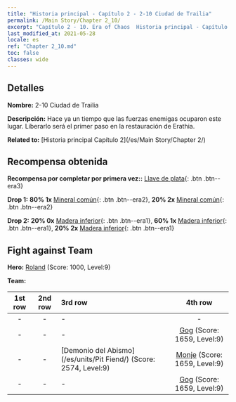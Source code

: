 ```yaml
---
title: "Historia principal - Capítulo 2 - 2-10 Ciudad de Trailia"
permalink: /Main Story/Chapter 2_10/
excerpt: "Capítulo 2 - 10. Era of Chaos  Historia principal - Capítulo 2_10. 2-10 Ciudad de Trailia"
last_modified_at: 2021-05-28
locale: es
ref: "Chapter 2_10.md"
toc: false
classes: wide
---
```


## Detalles

 **Nombre:** 2-10 Ciudad de Trailia

 **Descripción:** Hace ya un tiempo que las fuerzas enemigas ocuparon este lugar. Liberarlo será el primer paso en la restauración de Erathia.

 **Related to:** [Historia principal Capítulo 2](/es/Main Story/Chapter 2/)

## Recompensa obtenida

 **Recompensa por completar por primera vez::** [Llave de plata](/ItemsES/con_693/){: .btn .btn--era3}

 **Drop 1:** **80% 1x** [Mineral común](/ItemsES/mat_6/){: .btn .btn--era2}, **20% 2x** [Mineral común](/ItemsES/mat_6/){: .btn .btn--era2}

 **Drop 2:** **20% 0x** [Madera inferior](/ItemsES/mat_1/){: .btn .btn--era1}, **60% 1x** [Madera inferior](/ItemsES/mat_1/){: .btn .btn--era1}, **20% 2x** [Madera inferior](/ItemsES/mat_1/){: .btn .btn--era1}


## Fight against Team
 **Hero:** [Roland](/es/heroes/Roland/) (Score: 1000, Level:9)

 **Team:**


  | 1st row | 2nd row | 3rd row | 4th row |
  |:----:|:----:|:----|:----:|
  | - | - | - | - |
  | - | - | - | [Gog](/es/units/Gog/) (Score: 1659, Level:9)  |
  | - | - | [Demonio del Abismo](/es/units/Pit Fiend/) (Score: 2574, Level:9)  | [Monje](/es/units/Monk/) (Score: 1659, Level:9)  |
  | - | - | - | [Gog](/es/units/Gog/) (Score: 1659, Level:9)  |


